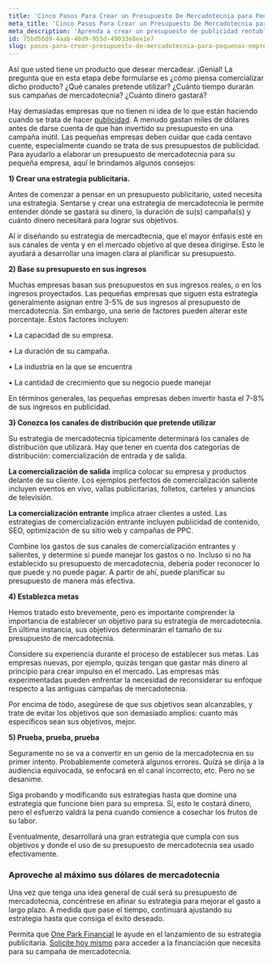 ```yaml
---
title: 'Cinco Pasos Para Crear un Presupuesto De Mercadotecnia para Pequeñas Empresas'
meta_title: 'Cinco Pasos Para Crear un Presupuesto De Mercadotecnia para Pequeñas Empresas'
meta_description: 'Aprenda a crear un presupuesto de publicidad rentable con esta sencilla guía.'
id: 75bd56d9-4aab-48d9-955d-49033e8ee1e7
slug: pasos-para-crear-presupuesto-de-mercadotecnia-para-pequenas-empresas
---
```

Así que usted tiene un producto que desear mercadear. ¡Genial! La pregunta que en esta etapa debe formularse es ¿cómo piensa comercializar dicho producto? ¿Qué canales pretende utilizar? ¿Cuánto tiempo durarán sus campañas de mercadotecnia? ¿Cuánto dinero gastará? 

Hay demasiadas empresas que no tienen ni idea de lo que están haciendo cuando se trata de hacer [publicidad](https://www.oneparkfinancial.com/es/articulos/4-errores-cometido-de-mercadontecia). A menudo gastan miles de dólares antes de darse cuenta de que han invertido su presupuesto en una campaña inútil. Las pequeñas empresas deben cuidar que cada centavo cuente, especialmente cuando se trata de sus presupuestos de publicidad.  Para ayudarlo a elaborar un presupuesto de mercadotecnia para su pequeña empresa, aquí le brindamos algunos consejos:

**1)	Crear una estrategia publicitaria.**

Antes de comenzar a pensar en un presupuesto publicitario, usted necesita una estrategia. Sentarse y crear una estrategia de mercadotecnia le permite entender dónde se gastará su dinero, la duración de su(s) campaña(s) y cuánto dinero necesitará para lograr sus objetivos. 

Al ir diseñando su estrategia de mercadtecnia, que el mayor énfasis esté en sus canales de venta y en el mercado objetivo al que desea dirigirse. Esto le ayudará a desarrollar una imagen clara al planificar su presupuesto. 

**2)	Base su presupuesto en sus ingresos**

Muchas empresas basan sus presupuestos en sus ingresos reales, o en los ingresos proyectados. Las pequeñas empresas que siguen esta estrategia generalmente asignan entre 3-5% de sus ingresos al presupuesto de mercadotecnia. Sin embargo, una serie de factores pueden alterar este porcentaje. Estos factores incluyen:

•	La capacidad de su empresa.

•	La duración de su campaña.

•	La industria en la que se encuentra

•	La cantidad de crecimiento que su negocio puede manejar

En términos generales, las pequeñas empresas deben invertir hasta el 7-8% de sus ingresos en publicidad.

**3)	Conozca los canales de distribución que pretende utilizar**

Su estrategia de mercadotecnia típicamente determinará los canales de distribución que utilizará. Hay que tener en cuenta dos categorías de distribución: comercialización de entrada y de salida. 

**La comercialización de salida** implica colocar su empresa y productos delante de su cliente. Los ejemplos perfectos de comercialización saliente incluyen eventos en vivo, vallas publicitarias, folletos, carteles y anuncios de televisión. 

**La comercialización entrante** implica atraer clientes a usted. Las estrategias de comercialización entrante incluyen publicidad de contenido, SEO, optimización de su sitio web y campañas de PPC. 

Combine los gastos de sus canales de comercialización entrantes y salientes, y determine si puede manejar los gastos o no. Incluso si no ha establecido su presupuesto de mercadotecnia, debería poder reconocer lo que puede y no puede pagar. A partir de ahí, puede planificar su presupuesto de manera más efectiva. 

**4)	Establezca metas**

Hemos tratado esto brevemente, pero es importante comprender la importancia de establecer un objetivo para su estrategia de mercadotecnia. En última instancia, sus objetivos determinarán el tamaño de su presupuesto de mercadotecnia. 

Considere su experiencia durante el proceso de establecer sus metas. Las empresas nuevas, por ejemplo, quizás tengan que gastar más dinero al principio para crear  impulso en el mercado. Las empresas más experimentadas pueden enfrentar la necesidad de reconsiderar su enfoque respecto a las antiguas campañas de mercadotecnia. 

Por encima de todo, asegúrese de que sus objetivos sean alcanzables, y trate de evitar los objetivos que son demasiado amplios: cuanto más específicos sean sus objetivos, mejor. 

**5)	Prueba, prueba, prueba**

Seguramente no se va a convertir en un genio de la mercadotecnia en su primer intento.  Probablemente cometerá algunos errores. Quizá se dirija a la audiencia equivocada, se enfocará en el canal incorrecto, etc. Pero no se desanime.

Siga probando y modificando sus estrategias hasta que domine una estrategia que funcione bien para su empresa. Sí, esto le costará dinero, pero el esfuerzo valdrá la pena cuando comience a cosechar los frutos de su labor.  

Eventualmente, desarrollará una gran estrategia que cumpla con sus objetivos y donde el uso de su presupuesto de mercadotecnia sea usado efectivamente.  

### Aproveche al máximo sus dólares de mercadotecnia

Una vez que tenga una idea general de cuál será su presupuesto de mercadotecnia, concéntrese en afinar su estrategia para mejorar el gasto a largo plazo. A medida que pase el tiempo, continuará ajustando su estrategia hasta que consiga el éxito deseado. 

Permita que [One Park Financial](https://www.oneparkfinancial.com/es/) le ayude en el lanzamiento de su estrategia publicitaria. [Solicite hoy mismo](https://www.oneparkfinancial.com/es/preaprob) para acceder a la financiación que necesita para su campaña de mercadotecnia.